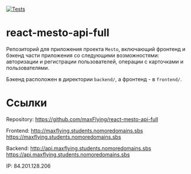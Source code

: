 [![Tests](https://github.com/maxFlying/react-mesto-api-full/actions/workflows/tests.yml/badge.svg)](https://github.com/maxFlying/react-mesto-api-full/actions/workflows/tests.yml)

# react-mesto-api-full
Репозиторий для приложения проекта `Mesto`, включающий фронтенд и бэкенд части приложения со следующими возможностями: авторизации и регистрации пользователей, операции с карточками и пользователями. 

Бэкенд расположен в директории `backend/`, а фронтенд - в `frontend/`. 
  
# Cсылки

Repository: https://github.com/maxFlying/react-mesto-api-full

Frontend: http://maxflying.students.nomoredomains.sbs https://maxflying.students.nomoredomains.sbs

Backend: http://api.maxflying.students.nomoredomains.sbs https://api.maxflying.students.nomoredomains.sbs

IP: 84.201.128.206
